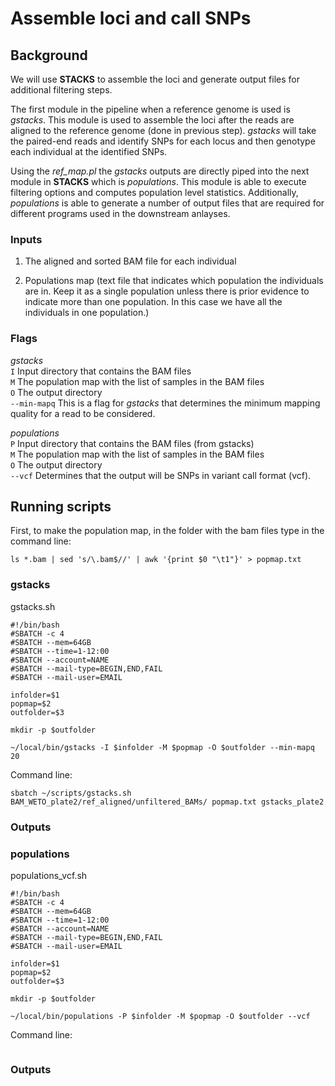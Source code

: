 # Assemble loci and call SNPs

## Background
We will use **STACKS** to assemble the loci and generate output files for additional filtering steps.  
  
The first module in the pipeline when a reference genome is used is *gstacks*. This module is used to assemble the loci after the reads are aligned to the reference genome (done in previous step). *gstacks* will take the paired-end reads and identify SNPs for each locus and then genotype each individual at the identified SNPs.  

Using the *ref_map.pl* the *gstacks* outputs are directly piped into the next module in **STACKS** which is *populations*. This module is able to execute filtering options and computes population level statistics. Additionally, *populations* is able to generate a number of output files that are required for different programs used in the downstream anlayses. 

### Inputs
1. The aligned and sorted BAM file for each individual
   
2. Populations map (text file that indicates which population the individuals are in. Keep it as a single population unless there is prior evidence to indicate more than one population. In this case we have all the individuals in one population.)

### Flags
*gstacks*  
`I` Input directory that contains the BAM files  
`M` The population map with the list of samples in the BAM files    
`O` The output directory   
`--min-mapq` This is a flag for *gstacks* that determines the minimum mapping quality for a read to be considered.  

*populations*  
`P` Input directory that contains the BAM files (from gstacks)  
`M` The population map with the list of samples in the BAM files   
`O` The output directory  
`--vcf` Determines that the output will be SNPs in variant call format (vcf).

## Running scripts
First, to make the population map, in the folder with the bam files type in the command line: 
```
ls *.bam | sed 's/\.bam$//' | awk '{print $0 "\t1"}' > popmap.txt
```
### gstacks

gstacks.sh
```
#!/bin/bash
#SBATCH -c 4
#SBATCH --mem=64GB
#SBATCH --time=1-12:00
#SBATCH --account=NAME
#SBATCH --mail-type=BEGIN,END,FAIL
#SBATCH --mail-user=EMAIL

infolder=$1
popmap=$2
outfolder=$3

mkdir -p $outfolder

~/local/bin/gstacks -I $infolder -M $popmap -O $outfolder --min-mapq 20

```
Command line:
```
sbatch ~/scripts/gstacks.sh BAM_WETO_plate2/ref_aligned/unfiltered_BAMs/ popmap.txt gstacks_plate2
```
### Outputs

### populations

populations_vcf.sh
```
#!/bin/bash
#SBATCH -c 4
#SBATCH --mem=64GB
#SBATCH --time=1-12:00
#SBATCH --account=NAME
#SBATCH --mail-type=BEGIN,END,FAIL
#SBATCH --mail-user=EMAIL

infolder=$1
popmap=$2
outfolder=$3

mkdir -p $outfolder

~/local/bin/populations -P $infolder -M $popmap -O $outfolder --vcf

```
Command line:
```

```
### Outputs



